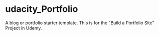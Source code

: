 # udacity_Portfolio
A blog or portfolio starter template. This is for the "Build a Portfolio Site" Project in Udemy.
